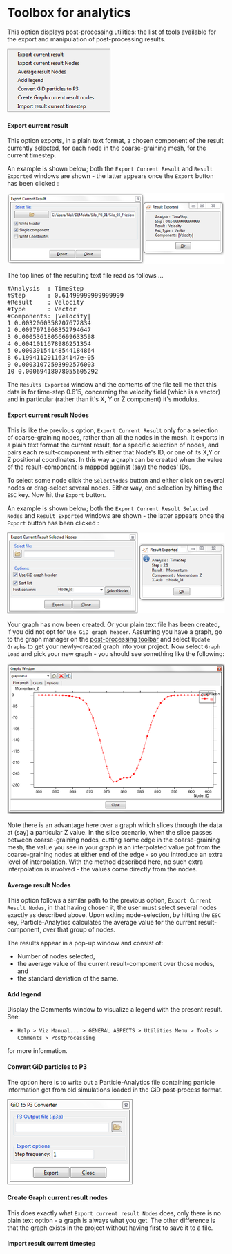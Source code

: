 # Toolbox for analytics

This option displays post-processing utilities: the list of tools available for the export and manipulation of post-processing results.

  ![](img/p4_post_toolbox_submenu.png "Toolbox for analytics")

#### Export current result

This option exports, in a plain text format, a chosen component of the result currently selected, for each node in the coarse-graining mesh, for the current timestep.

An example is shown below; both the `Export Current Result` and `Result Exported` windows are shown - the latter appears once the `Export` button has been clicked :

  ![](img/p4_post_toolbox_export_current.png "Export current")

The top lines of the resulting text file read as follows ...

<pre>
#Analysis  : TimeStep
#Step      : 0.61499999999999999
#Result    : Velocity
#Type      : Vector
#Components: |Velocity|
1 0.0032060358207672834  
2 0.0097971968352794647  
3 0.00053618056699633598  
4 0.0041011678986251354  
5 0.00039154148544184864  
8 6.1994112911634147e-05  
9 0.00031072593992576003  
10 0.00069418078055605292
</pre>

The `Results Exported` window and the contents of the file tell me that this data is for time-step 0.615, concerning the velocity field (which is a vector) and in particular (rather than it's X, Y or Z component) it's modulus.

#### Export current result Nodes

This is like the previous option, `Export Current Result` only for a selection of coarse-graining nodes, rather than all the nodes in the mesh.  It exports in a plain text format the current result, for a specific selection of nodes, and pairs each result-component with either that Node's ID, or one of its X,Y or Z positional coordinates.  In this way a graph can be created when the value of the result-component is mapped against (say) the nodes' IDs.

To select some node click the `SelectNodes` button and either click on several nodes or drag-select several nodes.  Either way, end selection by hitting the `ESC` key.  Now hit the `Export` button.

An example is shown below; both the `Export Current Result Selected Nodes` and `Result Exported` windows are shown - the latter appears once the `Export` button has been clicked :

  ![](img/p4_post_toolbox_export_current_nodes.png "Export current result: selected nodes")

Your graph has now been created.  Or your plain text file has been created, if you did not opt for `Use GiD graph header`.  Assuming you have a graph, go to the graph manager on the [post-processing toolbar](post_postprocessing.md) and select `Update Graphs` to get your newly-created graph into your project.  Now select `Graph Load` and pick your new graph - you should see something like the following:

  ![](img/p4_post_toolbox_export_current_nodes_graph.png "Export current result: selected nodes - the output")

Note there is an advantage here over a graph which slices through the data at (say) a particular Z value.  In the slice scenario, when the slice passes between coarse-graining nodes, cutting some edge in the coarse-graining mesh, the value you see in your graph is an interpolated value got from the coarse-graining nodes at either end of the edge - so you introduce an extra level of interpolation.  With the method described here, no such extra interpolation is involved - the values come directly from the nodes.

#### Average result Nodes

This option follows a similar path to the previous option, `Export Current Result Nodes`, in that having chosen it, the user must select several nodes exactly as described above.  Upon exiting node-selection, by hitting the `ESC` key, Particle-Analytics calculates the average value for the current result-component, over that group of nodes.

The results appear in a pop-up window and consist of: 

 * Number of nodes selected, 
 * the average value of the current result-component over those nodes, and 
 * the standard deviation of the same.

#### Add legend

Display the Comments window to visualize a legend with the present result.  See:

* `Help > Viz Manual... > GENERAL ASPECTS > Utilities Menu > Tools > Comments > Postprocessing` 

for more information.

#### Convert GiD particles to P3

The option here is to write out a Particle-Analytics file containing particle information got from old simulations loaded in the GiD post-process format.

  ![](img/p4_post_toolbox_export_particles.png "GiD to P3")

#### Create Graph current result nodes

This does exactly what `Export current result Nodes` does, only there is no plain text option - a graph is always what you get.  The other difference is that the graph exists in the project without having first to save it to a file.

#### Import result current timestep
